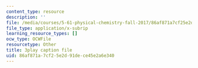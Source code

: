 ```yaml
---
content_type: resource
description: ''
file: /media/courses/5-61-physical-chemistry-fall-2017/86af871a7cf25e2d91dece45e2a6e340_DpNZ70Uam0M.vtt
file_type: application/x-subrip
learning_resource_types: []
ocw_type: OCWFile
resourcetype: Other
title: 3play caption file
uid: 86af871a-7cf2-5e2d-91de-ce45e2a6e340
---
```

